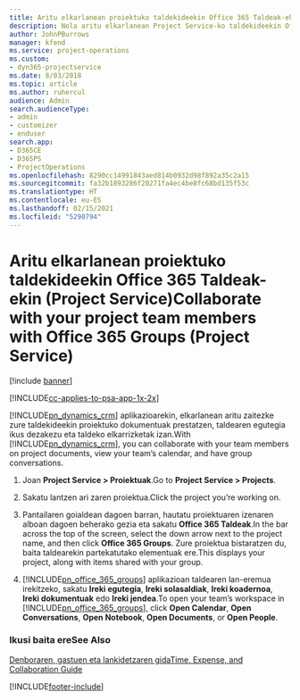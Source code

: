 ```yaml
---
title: Aritu elkarlanean proiektuko taldekideekin Office 365 Taldeak-ekin
description: Nola aritu elkarlanean Project Service-ko taldekideekin Office 365 Taldeak-en bidez
author: JohnPBurrows
manager: kfend
ms.service: project-operations
ms.custom:
- dyn365-projectservice
ms.date: 8/03/2018
ms.topic: article
ms.author: ruhercul
audience: Admin
search.audienceType:
- admin
- customizer
- enduser
search.app:
- D365CE
- D365PS
- ProjectOperations
ms.openlocfilehash: 8290cc14991843aed814b0932d98f892a35c2a15
ms.sourcegitcommit: fa32b1893286f20271fa4ec4be8fc68bd135f53c
ms.translationtype: HT
ms.contentlocale: eu-ES
ms.lasthandoff: 02/15/2021
ms.locfileid: "5290794"
---
```

# <a name="collaborate-with-your-project-team-members-with-office-365-groups-project-service"></a><span data-ttu-id="e7a29-103">Aritu elkarlanean proiektuko taldekideekin Office 365 Taldeak-ekin (Project Service)</span><span class="sxs-lookup"><span data-stu-id="e7a29-103">Collaborate with your project team members with Office 365 Groups (Project Service)</span></span>

[!include [banner](../includes/psa-now-project-operations.md)]

[!INCLUDE[cc-applies-to-psa-app-1x-2x](../includes/cc-applies-to-psa-app-1x-2x.md)]

<span data-ttu-id="e7a29-104">[!INCLUDE[pn_dynamics_crm](../includes/pn-dynamics-crm.md)] aplikazioarekin, elkarlanean aritu zaitezke zure taldekideekin proiektuko dokumentuak prestatzen, taldearen egutegia ikus dezakezu eta taldeko elkarrizketak izan.</span><span class="sxs-lookup"><span data-stu-id="e7a29-104">With [!INCLUDE[pn_dynamics_crm](../includes/pn-dynamics-crm.md)], you can collaborate with your team members on project documents, view your team’s calendar, and have group conversations.</span></span>  
  
1. <span data-ttu-id="e7a29-105">Joan **Project Service > Proiektuak**.</span><span class="sxs-lookup"><span data-stu-id="e7a29-105">Go to **Project Service > Projects**.</span></span>  
  
2. <span data-ttu-id="e7a29-106">Sakatu lantzen ari zaren proiektua.</span><span class="sxs-lookup"><span data-stu-id="e7a29-106">Click the project you’re working on.</span></span>  
  
3. <span data-ttu-id="e7a29-107">Pantailaren goialdean dagoen barran, hautatu proiektuaren izenaren alboan dagoen beherako gezia eta sakatu **Office 365 Taldeak**.</span><span class="sxs-lookup"><span data-stu-id="e7a29-107">In the bar across the top of the screen, select the down arrow next to the project name, and then click **Office 365 Groups**.</span></span> <span data-ttu-id="e7a29-108">Zure proiektua bistaratzen du, baita taldearekin partekatutako elementuak ere.</span><span class="sxs-lookup"><span data-stu-id="e7a29-108">This displays your project, along with items shared with your group.</span></span>  
  
4. <span data-ttu-id="e7a29-109">[!INCLUDE[pn_office_365_groups](../includes/pn-office-365-groups.md)] aplikazioan taldearen lan-eremua irekitzeko, sakatu **Ireki egutegia**, **Ireki solasaldiak**, **Ireki koadernoa**, **Ireki dokumentuak** edo **Ireki jendea**.</span><span class="sxs-lookup"><span data-stu-id="e7a29-109">To open your team’s workspace in [!INCLUDE[pn_office_365_groups](../includes/pn-office-365-groups.md)], click **Open Calendar**, **Open Conversations**, **Open Notebook**, **Open Documents**, or **Open People**.</span></span>  
  
### <a name="see-also"></a><span data-ttu-id="e7a29-110">Ikusi baita ere</span><span class="sxs-lookup"><span data-stu-id="e7a29-110">See Also</span></span>  
 [<span data-ttu-id="e7a29-111">Denboraren, gastuen eta lankidetzaren gida</span><span class="sxs-lookup"><span data-stu-id="e7a29-111">Time, Expense, and Collaboration Guide</span></span>](../psa/time-expense-collaboration-guide.md)


[!INCLUDE[footer-include](../includes/footer-banner.md)]